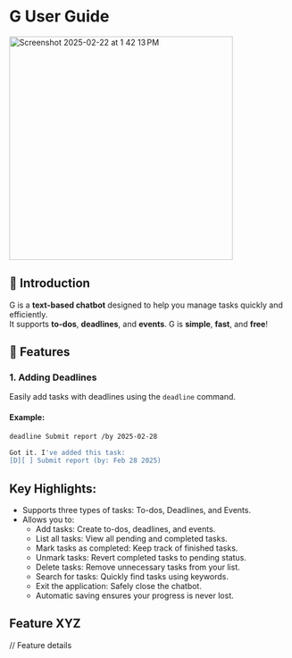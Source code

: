# G User Guide

<img width="400" alt="Screenshot 2025-02-22 at 1 42 13 PM" src="https://github.com/user-attachments/assets/eac5d1d6-4f3a-4523-afb1-0a8c1cc6096d" />


## **📝 Introduction**
G is a **text-based chatbot** designed to help you manage tasks quickly and efficiently.  
It supports **to-dos**, **deadlines**, and **events**. G is **simple**, **fast**, and **free**!

## **📌 Features**
### **1. Adding Deadlines**
Easily add tasks with deadlines using the `deadline` command.

#### **Example:**
```sh
deadline Submit report /by 2025-02-28

Got it. I've added this task:
[D][ ] Submit report (by: Feb 28 2025)

```

## Key Highlights:
- Supports three types of tasks: To-dos, Deadlines, and Events.
- Allows you to:
  - Add tasks: Create to-dos, deadlines, and events.
  - List all tasks: View all pending and completed tasks.
  - Mark tasks as completed: Keep track of finished tasks.
  - Unmark tasks: Revert completed tasks to pending status.
  - Delete tasks: Remove unnecessary tasks from your list.
  - Search for tasks: Quickly find tasks using keywords.
  - Exit the application: Safely close the chatbot.
  - Automatic saving ensures your progress is never lost.


## Feature XYZ

// Feature details
